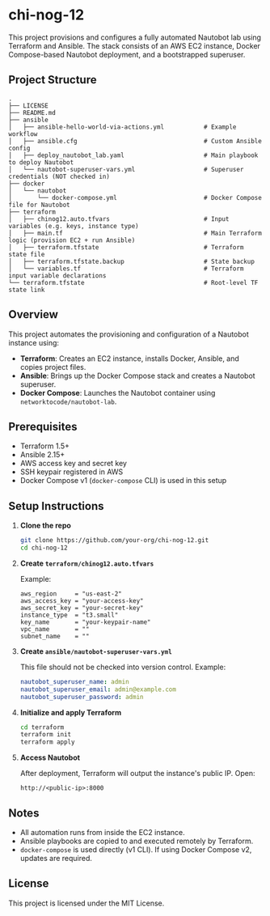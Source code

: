 # chi-nog-12

This project provisions and configures a fully automated Nautobot lab using Terraform and Ansible. The stack consists of an AWS EC2 instance, Docker Compose-based Nautobot deployment, and a bootstrapped superuser.

## Project Structure

```
.
├── LICENSE
├── README.md
├── ansible
│   ├── ansible-hello-world-via-actions.yml           # Example workflow
│   ├── ansible.cfg                                   # Custom Ansible config
│   ├── deploy_nautobot_lab.yaml                      # Main playbook to deploy Nautobot
│   └── nautobot-superuser-vars.yml                   # Superuser credentials (NOT checked in)
├── docker
│   └── nautobot
│       └── docker-compose.yml                        # Docker Compose file for Nautobot
├── terraform
│   ├── chinog12.auto.tfvars                          # Input variables (e.g. keys, instance type)
│   ├── main.tf                                       # Main Terraform logic (provision EC2 + run Ansible)
│   ├── terraform.tfstate                             # Terraform state file
│   ├── terraform.tfstate.backup                      # State backup
│   └── variables.tf                                  # Terraform input variable declarations
└── terraform.tfstate                                 # Root-level TF state link
```

## Overview

This project automates the provisioning and configuration of a Nautobot instance using:

- **Terraform**: Creates an EC2 instance, installs Docker, Ansible, and copies project files.
- **Ansible**: Brings up the Docker Compose stack and creates a Nautobot superuser.
- **Docker Compose**: Launches the Nautobot container using `networktocode/nautobot-lab`.

## Prerequisites

- Terraform 1.5+
- Ansible 2.15+
- AWS access key and secret key
- SSH keypair registered in AWS
- Docker Compose v1 (`docker-compose` CLI) is used in this setup

## Setup Instructions

1. **Clone the repo**

   ```bash
   git clone https://github.com/your-org/chi-nog-12.git
   cd chi-nog-12
   ```

2. **Create `terraform/chinog12.auto.tfvars`**

   Example:

   ```hcl
   aws_region     = "us-east-2"
   aws_access_key = "your-access-key"
   aws_secret_key = "your-secret-key"
   instance_type  = "t3.small"
   key_name       = "your-keypair-name"
   vpc_name       = ""
   subnet_name    = ""
   ```

3. **Create `ansible/nautobot-superuser-vars.yml`**

   This file should not be checked into version control. Example:

   ```yaml
   nautobot_superuser_name: admin
   nautobot_superuser_email: admin@example.com
   nautobot_superuser_password: admin
   ```

4. **Initialize and apply Terraform**

   ```bash
   cd terraform
   terraform init
   terraform apply
   ```

5. **Access Nautobot**

   After deployment, Terraform will output the instance's public IP. Open:

   ```
   http://<public-ip>:8000
   ```

## Notes

- All automation runs from inside the EC2 instance.
- Ansible playbooks are copied to and executed remotely by Terraform.
- `docker-compose` is used directly (v1 CLI). If using Docker Compose v2, updates are required.

## License

This project is licensed under the MIT License.

